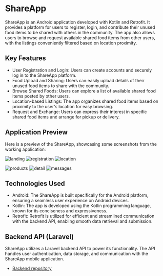 # ShareApp

ShareApp is an Android application developed with Kotlin and Retrofit. It provides a platform for users to register, login, and contribute their unused food items to be shared with others in the community. The app also allows users to browse and request available shared food items from other users, with the listings conveniently filtered based on location proximity.

## Key Features

- User Registration and Login: Users can create accounts and securely log in to the ShareApp platform.
- Food Upload and Sharing: Users can easily upload details of their unused food items to share with the community.
- Browse Shared Foods: Users can explore a list of available shared food items posted by other users.
- Location-based Listings: The app organizes shared food items based on proximity to the user's location for easy browsing.
- Request and Exchange: Users can express their interest in specific shared food items and arrange for pickup or delivery.

## Application Preview

Here is a preview of the ShareApp, showcasing some screenshots from the working application:

![landing](https://github.com/d-lehel/bsc-exam-android-client/assets/75861915/93986c5a-d271-4edb-aefe-98cfe847e22d)
![registration](https://github.com/d-lehel/bsc-exam-android-client/assets/75861915/3402776f-2bfe-44b4-a50b-31cc4afc0914)
![location](https://github.com/d-lehel/bsc-exam-android-client/assets/75861915/be917406-7582-4710-abf9-648344f81f43)

![products](https://github.com/d-lehel/bsc-exam-android-client/assets/75861915/20dd73b8-43a2-41fa-ab1e-59d5b8a9143a)
![detail](https://github.com/d-lehel/bsc-exam-android-client/assets/75861915/beb32448-d203-478d-9465-eabeb61eeaf3)
![messages](https://github.com/d-lehel/bsc-exam-android-client/assets/75861915/d960c897-c585-4183-b778-343b318747d8)


## Technologies Used

- Android: The ShareApp is built specifically for the Android platform, ensuring a seamless user experience on Android devices.
- Kotlin: The app is developed using the Kotlin programming language, known for its conciseness and expressiveness.
- Retrofit: Retrofit is utilized for efficient and streamlined communication with the backend API, enabling smooth data retrieval and submission.

## Backend API (Laravel)

ShareApp utilizes a Laravel backend API to power its functionality. The API handles user authentication, data storage, and communication with the ShareApp mobile application.
  - [Backend repository](https://github.com/d-lehel/bsc-exam-laravel-backend) 

 

